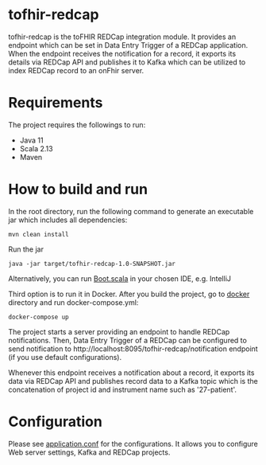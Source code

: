 # tofhir-redcap
tofhir-redcap is the toFHIR REDCap integration module. It provides an endpoint which can be set in Data Entry Trigger of a 
REDCap application. When the endpoint receives the notification for a record, it exports its details via REDCap API and publishes it
to Kafka which can be utilized to index REDCap record to an onFhir server.

# Requirements
The project requires the followings to run:
- Java 11
- Scala 2.13
- Maven

# How to build and run 
In the root directory, run the following command to generate an executable jar which includes all dependencies:
```
mvn clean install
```

Run the jar
```
java -jar target/tofhir-redcap-1.0-SNAPSHOT.jar
```

Alternatively, you can run [Boot.scala](src/main/scala/io/tofhir/redcap/Boot.scala) in your chosen IDE, e.g. IntelliJ

Third option is to run it in Docker. After you build the project, go to [docker](docker) directory and run docker-compose.yml:
```
docker-compose up
```

The project starts a server providing an endpoint to handle REDCap notifications. Then, Data Entry Trigger of a 
REDCap can be configured to send notification to http://localhost:8095/tofhir-redcap/notification endpoint (if you use default configurations).

Whenever this endpoint receives a notification about a record, it exports its data via REDCap API and publishes record data
to a Kafka topic which is the concatenation of project id and instrument name such as '27-patient'.

# Configuration
Please see [application.conf](src/main/resources/application.conf) for the configurations. It allows you to configure Web server settings, Kafka
and REDCap projects.